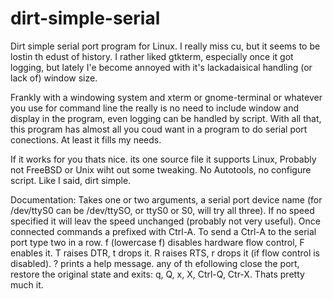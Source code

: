 dirt-simple-serial
==================
Dirt simple serial port program for Linux.  I really miss cu, but
it seems to be lostin th edust of history.  I rather liked gtkterm,
especially once it got logging, but lately I'e become annoyed with it's
lackadaisical handling (or lack of) window size.

Frankly with a windowing system and xterm or gnome-terminal or whatever
you use for command line the really is no need to include window and
display in the program, even logging can be handled by script.  With all
that, this program has almost all you coud want in a program to do serial
port conections.  At least it fills my needs.

If it works for you thats nice.  its one source file it supports Linux,
Probably not FreeBSD or Unix wiht out some tweaking.  No Autotools,
no configure script.  Like I said, dirt simple.

Documentation:
Takes one or two arguments, a serial port device name (for /dev/ttyS0
can be /dev/ttySO, or ttyS0 or S0, will try all three).  If no speed
specified it will leav the speed unchanged (probably not very useful).
Once connected commands a prefixed with Ctrl-A.  To send a Ctrl-A to
the serial port type two in a row.  f (lowercase f) disables hardware
flow control, F enables it.  T raises DTR, t drops it.  R raises RTS,
r drops it (if flow control is disabled).  ? prints a help message. any
of th efollowing close the port, restore the original state and exits:
q, Q, x, X, Ctrl-Q, Ctr-X.  Thats pretty much it.
